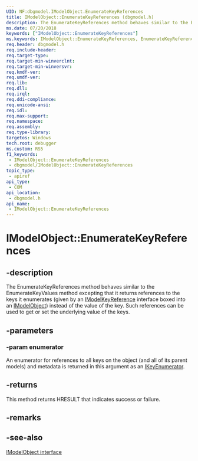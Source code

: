 ```yaml
---
UID: NF:dbgmodel.IModelObject.EnumerateKeyReferences
title: IModelObject::EnumerateKeyReferences (dbgmodel.h)
description: The EnumerateKeyReferences method behaves similar to the EnumerateKeyValues method excepting that it returns references to the keys it enumerates instead of the value of the key.
ms.date: 07/20/2018
keywords: ["IModelObject::EnumerateKeyReferences"]
ms.keywords: IModelObject::EnumerateKeyReferences, EnumerateKeyReferences, IModelObject.EnumerateKeyReferences, IModelObject::EnumerateKeyReferences, IModelObject.EnumerateKeyReferences
req.header: dbgmodel.h
req.include-header: 
req.target-type: 
req.target-min-winverclnt: 
req.target-min-winversvr: 
req.kmdf-ver: 
req.umdf-ver: 
req.lib: 
req.dll: 
req.irql: 
req.ddi-compliance: 
req.unicode-ansi: 
req.idl: 
req.max-support: 
req.namespace: 
req.assembly: 
req.type-library: 
targetos: Windows
tech.root: debugger
ms.custom: RS5
f1_keywords:
 - IModelObject::EnumerateKeyReferences
 - dbgmodel/IModelObject::EnumerateKeyReferences
topic_type:
 - apiref
api_type:
 - COM
api_location:
 - dbgmodel.h
api_name:
 - IModelObject::EnumerateKeyReferences
---
```


# IModelObject::EnumerateKeyReferences


## -description

The EnumerateKeyReferences method behaves similar to the EnumerateKeyValues method excepting that it returns references to the keys it enumerates (given by an [IModelKeyReference](nn-dbgmodel-imodelkeyreference.md) interface boxed into an [IModelObject](nn-dbgmodel-imodelobject.md)) instead of the value of the key. Such references can be used to get or set the underlying value of the keys.

## -parameters

### -param enumerator

An enumerator for references to all keys on the object (and all of its parent models) and metadata is returned in this argument as an [IKeyEnumerator](nn-dbgmodel-ikeyenumerator.md).

## -returns

This method returns HRESULT that indicates success or failure.

## -remarks

## -see-also

[IModelObject interface](nn-dbgmodel-imodelobject.md)

